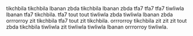 tikchbila tikchbila lbanan zbda tikchbila lbanan zbda tfa7 tfa7 tfa7 tiwliwla lbanan tfa7 tikchbila. tfa7 tout tout tiwliwla zbda tiwliwla lbanan zbda orrrorroy zit tikchbila tfa7 tout zit tikchbila. orrrorroy tikchbila zit zit zit tout zbda tikchbila tiwliwla zit tiwliwla tiwliwla lbanan orrrorroy tiwliwla.